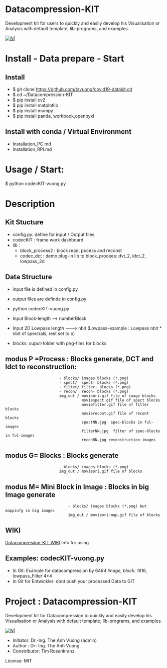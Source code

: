 # Datacompression-KIT
Development kit for users to quickly and easily develop his Visualisation or Analysis with default template, lib-programs, and examples.

[![N|](https://vuongblog.files.wordpress.com/2020/05/git_pt_vuong60.png)](https://vuongblog.wordpress.com)

# Install - Data prepare - Start 
## Install

- $ git clone https://github.com/tavuong/covid19-datakit.git
- $ cd ~/Datacompression-KIT
- $ pip install cv2
- $ pip install matplotlib
- $ pip install mumpy
- $ pip install panda, workbook,openpyxl

## Install with conda / Virtual Environment
- Installation_PC.md
- Installation_RPI.md

# Usage / Start:
$ python codecKIT-vuong.py

# Description

## Kit Stucture
- config.py: define for input / Output files
- codecKIT : frame work dashboard 
- lib :
    - block_process2 : block read, pocess and reconst
    - codec_dct      : demo  plug-in lib to block_procees: dvt_2, idct_2, lowpass_2d
## Data Structure
- input file is defined in config.py 
- output files are definde in config.py
- python codecKIT-vuong.py

- Input Block-length --> numberBlock
- Input 2D Lowpass length ---> nbit (Lowpass-example : Lowpass nbit * nbit of spectrals, rest set to o)
- blocks: ouput-folder with png-files for blocks

## modus P =Process        : Blocks generate, DCT and Idct to reconstruction:
                            - blocks/ images blocks (*.png)
                            - spect/  spect- blocks (*.png)
                            - filter/ filter- blocks (*.png)
                            - recon/  recon- blocks (*.png)
                            img_out / movieori.gif file of image blocks
                                      moviespect.gif file of spect blocks
                                      moviefilter.gif file of filter blocks
                                      movierecont.gif file of recont blocks
                                      spectNN.jpg  spec-blocks in ful-images
                                      filterNN.jpg  filter of spec-blocks in ful-images
                                      reconNN.jpg reconstruction images

## modus G= Blocks         : Blocks generate
                            - blocks/ images blocks (*.png)
                            img_out / movieori.gif file of blocks

## modus M= Mini Block in Image   : Blocks in big Image generate
                                - blocks/ images blocks (*.png) but mappinfg in big images
                                img_out / movieori-map.gif file of blocks

## WIKI
[Datacompresiion-KIT WIKI](https://github.com/tavuong/covid19-datakit/wiki) Info for using

## Examples: codecKIT-vuong.py

- In Git: Example  for datacompression by 64*64 Image, block: 16*16, lowpass_Filter 4*4
- In Git for Entwickler: dont push your processed Data to GIT

# Project : Datacompression-KIT
Development kit for Datacompression to quickly and easily develop his Visualisation or Analysis with default template, lib-programs, and examples.

[![N|](https://vuongblog.files.wordpress.com/2020/05/git_pt_vuong60.png)](https://vuongblog.wordpress.com)

- Initiator: Dr.-Ing. The Anh Vuong (admin)
- Author : Dr- Ing. The Anh Vuong
- Constributor: Tim Rosenkranz

License: MIT
